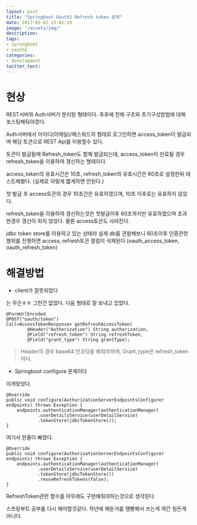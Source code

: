 ```yaml
---
layout: post
title: "Springboot Oauth2 Refresh token 문제"
date: 2017-05-02 15:02:19
image: '/assets/img/'
description:
tags:
- springboot
- oauth2
categories:
- development
twitter_text:
---
```


# 현상

REST서버와 Auth서버가 분리된 형태이다. 추후에 전체 구조와 초기구성방법에 대해 포스팅해둬야겠다.

Auth서버에서 아이디(이메일)/패스워드의 형태로 로그인하면 access_token이 발급되며 해당 토큰으로 REST Api를 이용할수 있다.

토큰이 발급될때 Refresh_token도 함께 발급되는데, access_token이 만료될 경우 refresh_token을 이용하여 갱신하는 형태이다.

access_token의 유효시간은 10초, refresh_token의 유효시간은 60초로 설정한뒤 테스트해봤다. (실제로 이렇게 짧게하면 안된다.)

첫 발급 후 access토큰의 경우 10초간은 유효하였으며, 10초 이후로는 유효하지 않았다.

refresh_token을 이용하여 갱신하는것은 첫발급이후 60초까지만 유효하였으며 초과한경우 갱신이 되지 않았다. 물론 access토큰도 사라진다.

jdbc token store를 이용하고 있는 상태라 실제 db를 관찰해보니 60초이후 인증관련 행위를 진행하면 access, refresh토큰 컬럼이 삭제된다 (oauth_access_token, oauth_refresh_token)


# 해결방법

- client가 잘못되었다

는 무슨ㅎㅎ 그런건 없었다. 다음 형태로 잘 보내고 있었다.


	@FormUrlEncoded
    @POST("oauth/token")
    Call<AccessTokenResponse> getRefreshAccessToken(
            @Header("Authorization") String authorization,
            @Field("refresh_token") String refreshToken,
            @Field("grant_type") String grantType);


> Header의 경우 base64 인코딩을 해줘야하며, Grant_type은 refresh_token 이다.


- Springboot configure 문제이다

이게맞았다. 


	@Override
    public void configure(AuthorizationServerEndpointsConfigurer endpoints) throws Exception {
        endpoints.authenticationManager(authenticationManager)
                .userDetailsService(userDetailService)
                .tokenStore(jdbcTokenStore());
    }


여기서 한줄이 빠졌다.

	@Override
    public void configure(AuthorizationServerEndpointsConfigurer endpoints) throws Exception {
        endpoints.authenticationManager(authenticationManager)
                .userDetailsService(userDetailService)
                .tokenStore(jdbcTokenStore())
                .reuseRefreshTokens(false);
	}

RefreshToken관련 함수를 아무래도 구현해줘야하는것으로 생각된다.

스프링부트 공부를 다시 해야할것같다. 작년에 해둔거를 땜빵해서 쓰는게 여간 힘든게 아니다.
